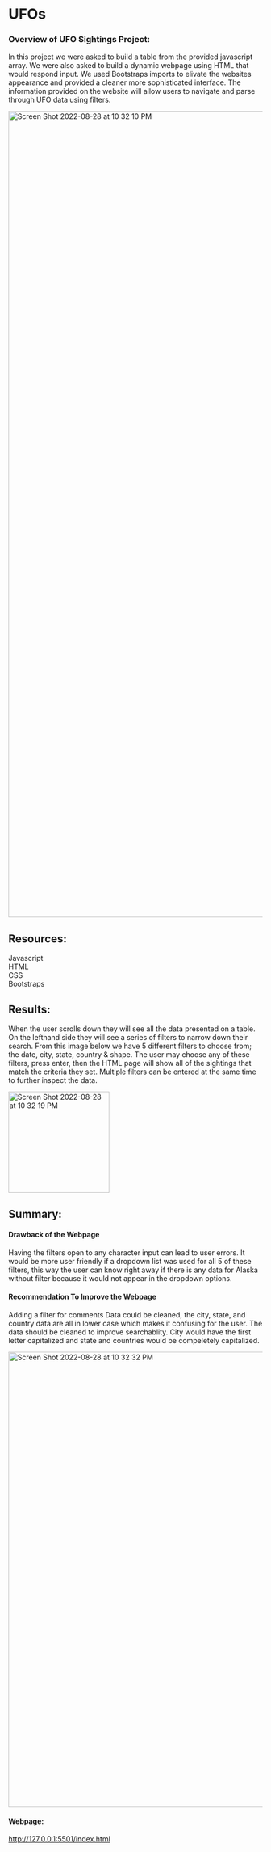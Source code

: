 # UFOs
### Overview of UFO Sightings Project:
In this project we were asked to build a table from the provided javascript array. We were also asked to build a dynamic webpage using HTML that would respond input. We used Bootstraps imports to elivate the websites appearance and provided a cleaner more sophisticated interface. The information provided on the website will allow users to navigate and parse through UFO data using filters. 

<img width="1595" alt="Screen Shot 2022-08-28 at 10 32 10 PM" src="https://user-images.githubusercontent.com/107026442/187129823-fe25c8d2-968e-4588-bb52-4552178b348e.png">



## Resources: 
Javascript<br/>
HTML<br/>
CSS<br/>
Bootstraps<br/>

## Results: 
When the user scrolls down they will see all the data presented on a table. On the lefthand side they will see a series of filters to narrow down their search. From this image below we have 5 different filters to choose from; the date, city, state, country & shape. The user may choose any of these filters, press enter, then the HTML page will show all of the sightings that match the criteria they set. Multiple filters can be entered at the same time to further inspect the data.

<img width="200" alt="Screen Shot 2022-08-28 at 10 32 19 PM" src="https://user-images.githubusercontent.com/107026442/187129791-e72fdcee-0ff9-4b27-80f4-2012dc8417be.png">


## Summary:

#### Drawback of the Webpage
Having the filters open to any character input can lead to user errors. It would be more user friendly if a dropdown list was used for all 5 of these filters, this way the user can know right away if there is any data for Alaska without filter because it would not appear in the dropdown options.

#### Recommendation To Improve the Webpage
Adding a filter for comments
Data could be cleaned, the city, state, and country data are all in lower case which makes it confusing for the user. The data should be cleaned to improve searchablity. City would have the first letter capitalized and state and countries would be compeletely capitalized. 

<img width="900" alt="Screen Shot 2022-08-28 at 10 32 32 PM" src="https://user-images.githubusercontent.com/107026442/187130011-5af9aa01-d9f4-4840-8ec5-4b4c73c8bea1.png">


#### Webpage: 
http://127.0.0.1:5501/index.html
